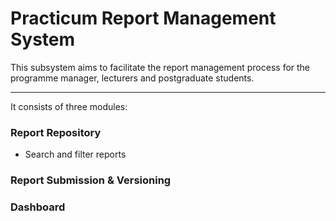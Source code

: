 # Practicum Report Management System
This subsystem aims to facilitate the report management process for the programme manager, lecturers and postgraduate students.

- - - -

It consists of three modules:
### Report Repository
* Search and filter reports

### Report Submission & Versioning

### Dashboard
